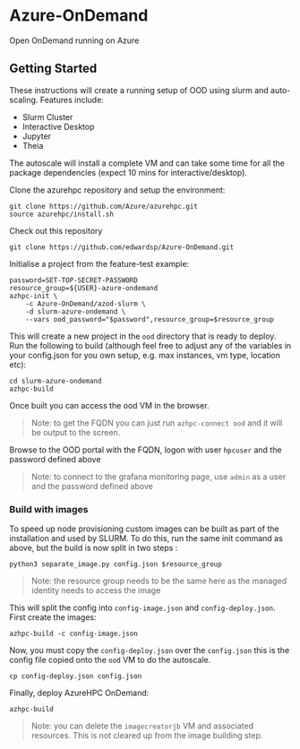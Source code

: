 # Azure-OnDemand

Open OnDemand running on Azure

## Getting Started

These instructions will create a running setup of OOD using slurm and auto-scaling.  Features include:

* Slurm Cluster
* Interactive Desktop
* Jupyter
* Theia

The autoscale will install a complete VM and can take some time for all the package dependencies (expect 10 mins for interactive/desktop).

Clone the azurehpc repository and setup the environment:

    git clone https://github.com/Azure/azurehpc.git
    source azurehpc/install.sh

Check out this repository

    git clone https://github.com/edwardsp/Azure-OnDemand.git

Initialise a project from the feature-test example:

    password=SET-TOP-SECRET-PASSWORD
    resource_group=${USER}-azure-ondemand
    azhpc-init \
        -c Azure-OnDemand/azod-slurm \
        -d slurm-azure-ondemand \
        --vars ood_password="$password",resource_group=$resource_group

This will create a new project in the `ood` directory that is ready to deploy.  Run the following to build (although feel free to adjust any of the variables in your config.json for you own setup, e.g. max instances, vm type, location etc):

    cd slurm-azure-ondemand
    azhpc-build

Once built you can access the ood VM in the browser.

> Note: to get the FQDN you can just run `azhpc-connect ood` and it will be output to the screen.

Browse to the OOD portal with the FQDN, logon with user `hpcuser` and the password defined above

> Note: to connect to the grafana monitoring page, use `admin` as a user and the password defined above

### Build with images

To speed up node provisioning custom images can be built as part of the installation and used by SLURM. To do this, run the same init command as above, but the build is now split in two steps :

    python3 separate_image.py config.json $resource_group

> Note: the resource group needs to be the same here as the managed identity needs to access the image

This will split the config into `config-image.json` and `config-deploy.json`.  First create the images:

    azhpc-build -c config-image.json

Now, you must copy the `config-deploy.json` over the `config.json` this is the config file copied onto the `ood` VM to do the autoscale.

    cp config-deploy.json config.json

Finally, deploy AzureHPC OnDemand:

    azhpc-build

> Note: you can delete the `imagecreatorjb` VM and associated resources.  This is not cleared up from the image building step.
